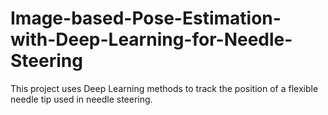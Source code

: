 # Image-based-Pose-Estimation-with-Deep-Learning-for-Needle-Steering
This project uses Deep Learning methods to track the position of a flexible needle tip used in needle steering.
